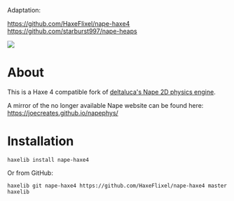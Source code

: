 Adaptation:

https://github.com/HaxeFlixel/nape-haxe4
https://github.com/starburst997/nape-heaps


![](https://github.com/deltaluca/www.napephys.com/blob/gh-pages/assets/nape.png?raw=true)

# About

This is a Haxe 4 compatible fork of [deltaluca's Nape 2D physics engine](https://github.com/deltaluca/nape).

A mirror of the no longer available Nape website can be found here: https://joecreates.github.io/napephys/

# Installation

```haxelib
haxelib install nape-haxe4
```

Or from GitHub:

```haxelib
haxelib git nape-haxe4 https://github.com/HaxeFlixel/nape-haxe4 master haxelib
```
